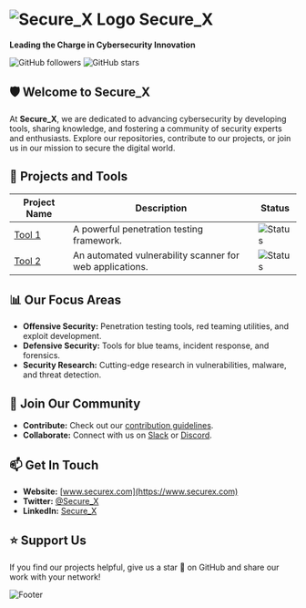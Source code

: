 # ![Secure_X Logo](https://drive.google.com/file/d/1Ho7VYGSSNgIDr5xnApvVEJHgT9QqgqXK/view?usp=drive_link) Secure_X
**Leading the Charge in Cybersecurity Innovation**

![GitHub followers](https://img.shields.io/github/followers/Secure-X-comm?style=social)
![GitHub stars](https://img.shields.io/github/stars/Secure-X-comm?style=social)

## 🛡️ Welcome to Secure_X
At **Secure_X**, we are dedicated to advancing cybersecurity by developing tools, sharing knowledge, and fostering a community of security experts and enthusiasts. Explore our repositories, contribute to our projects, or join us in our mission to secure the digital world.

## 🚀 Projects and Tools
| Project Name | Description | Status |
| ------------ | ----------- | ------ |
| [Tool 1](https://github.com/Secure_X/tool1) | A powerful penetration testing framework. | ![Status](https://img.shields.io/badge/status-active-brightgreen) |
| [Tool 2](https://github.com/Secure_X/tool2) | An automated vulnerability scanner for web applications. | ![Status](https://img.shields.io/badge/status-in%20development-yellow) |

## 📊 Our Focus Areas
- **Offensive Security:** Penetration testing tools, red teaming utilities, and exploit development.
- **Defensive Security:** Tools for blue teams, incident response, and forensics.
- **Security Research:** Cutting-edge research in vulnerabilities, malware, and threat detection.

## 👥 Join Our Community
- **Contribute:** Check out our [contribution guidelines](https://github.com/Secure_X/contributing).
- **Collaborate:** Connect with us on [Slack](https://slack.securex.com) or [Discord](https://discord.securex.com).

## 📫 Get In Touch
- **Website:** [www.securex.com](https://www.securex.com)
- **Twitter:** [@Secure_X](https://twitter.com/Secure_X)
- **LinkedIn:** [Secure_X](https://linkedin.com/company/Secure_X)

## ⭐ Support Us
If you find our projects helpful, give us a star 🌟 on GitHub and share our work with your network!

![Footer](https://example.com/footer_image.png)

